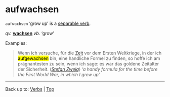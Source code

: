 # aufwachsen

`aufwachsen` ‘grow up’ is a [separable verb](../../separableVerbs.md).

*qv.* **[wachsen](../../w/wa/wachsen.md)** *vb.* ‘grow’

Examples:

> Wenn ich versuche, für die [Zeit](../../../nouns/z/ze/Zeit.md) vor dem Ersten Weltkriege, in der ich <mark>aufgewachsen</mark> bin, eine handliche Formel zu finden, so hoffe ich am prägnantesten zu sein, wenn ich sage: es war das goldene Zeitalter der Sicherheit. (*[Stefan Zweig](../../../texts/StefanZweig/DieWeltDerSicherheit.md)*) *‘a handy formula for the time before the First World War, in which I grew up’*

----

Back up to: [Verbs](../../index.md) | [Top](../../../index.md)
